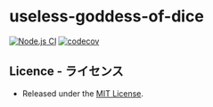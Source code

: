 # useless-goddess-of-dice
[![Node.js CI](https://github.com/noranuko13/useless-goddess-of-dice/actions/workflows/ci.yml/badge.svg)](https://github.com/noranuko13/useless-goddess-of-dice/actions/workflows/ci.yml)
[![codecov](https://codecov.io/gh/noranuko13/useless-goddess-of-dice/branch/main/graph/badge.svg?token=MP83O3CWQC)](https://codecov.io/gh/noranuko13/useless-goddess-of-dice)


## Licence - ライセンス
- Released under the [MIT License](https://opensource.org/licenses/MIT).
